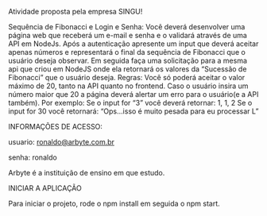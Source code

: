 Atividade proposta pela empresa SINGU!

Sequência de Fibonacci e Login e Senha:
Você deverá desenvolver uma página web que receberá um e-mail e senha e o
validará através de uma API em NodeJs.
Após a autenticação apresente um input que deverá aceitar apenas números e
representará o final da sequência de Fibonacci que o usuário deseja observar.
Em seguida faça uma solicitação para a mesma api que criou em NodeJS onde
ela retornará os valores da “Sucessão de Fibonacci” que o usuário deseja.
Regras:
Você só poderá aceitar o valor máximo de 20, tanto na API quanto no frontend.
Caso o usuário insira um número maior que 20 a página deverá alertar um erro
para o usuário(e a API também).
Por exemplo:
Se o input for “3” você deverá retornar: 1, 1, 2
Se o input for 30 você retornará: “Ops...isso é muito pesada para eu processar
L”

INFORMAÇÕES DE ACESSO:

usuario: ronaldo@arbyte.com.br

senha: ronaldo

Arbyte é a instituição de ensino em que estudo.


INICIAR A APLICAÇÃO

Para iniciar o projeto, rode o npm install em seguida o npm start.
